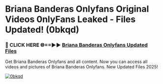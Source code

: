 # Briana Banderas Onlyfans Original Videos 0nlyFans Leaked - Files Updated! (0bkqd)

<h3>🔴 CLICK HERE 🌐==►► <a href="https://tinyurl.com/4seja8ks" rel="nofollow">Briana Banderas Onlyfans Updated Files</a></h3>

Get Briana Banderas Onlyfans and all content. Now you can access all videos and pictures of Briana Banderas Onlyfans. New Updated Files 2025!

[![0bkqd](https://i.imgur.com/EWjZXRe.gif)](https://tinyurl.com/4seja8ks)
